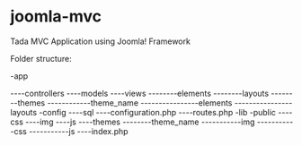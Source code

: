 joomla-mvc
==========

Tada MVC Application using Joomla! Framework

Folder structure:
<p>-app</p>
----controllers
----models
----views
--------elements
--------layouts
--------themes
------------theme_name
----------------elements
----------------layouts
-config
----sql
----configuration.php
----routes.php
-lib
-public
----css
----img
----js
----themes
--------theme_name
-----------img
-----------css
-----------js
----index.php
